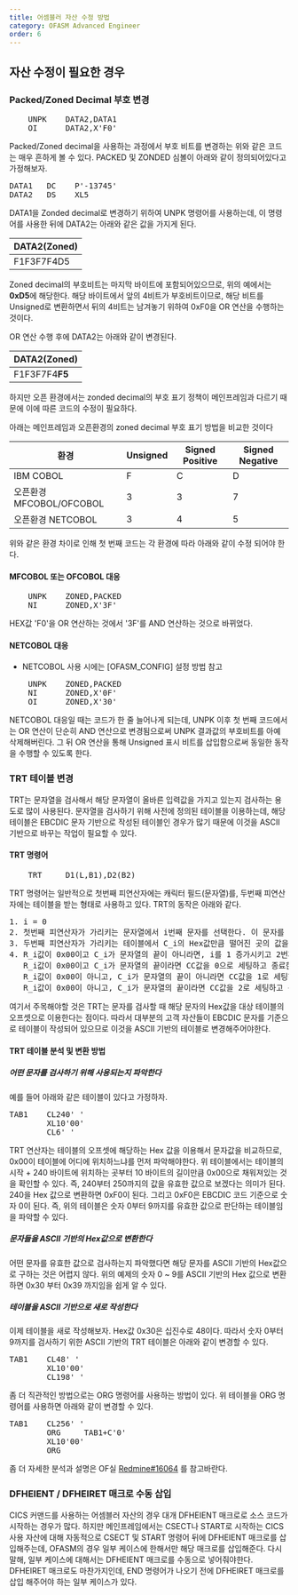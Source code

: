```yaml
---
title: 어셈블러 자산 수정 방법
category: OFASM Advanced Engineer
order: 6
---
```


## 자산 수정이 필요한 경우

### Packed/Zoned Decimal 부호 변경

<pre>
    UNPK    DATA2,DATA1
    OI      DATA2,X'F0'
</pre>

Packed/Zoned decimal을 사용하는 과정에서 부호 비트를 변경하는 위와 같은 코드는 매우 흔하게 볼 수 있다. PACKED 및 ZONDED 심볼이 아래와 같이 정의되어있다고 가정해보자.

<pre>
DATA1   DC    P'-13745'
DATA2   DS    XL5
</pre>

DATA1을 Zonded decimal로 변경하기 위하여 UNPK 명령어를 사용하는데, 이 명령어를 사용한 뒤에 DATA2는 아래와 같은 값을 가지게 된다.

|   DATA2(Zoned)    |
|   ---             |
|   F1F3F7F4D5      |

Zoned decimal의 부호비트는 마지막 바이트에 포함되어있으므로, 위의 예에서는 **0xD5**에 해당한다. 해당 바이트에서 앞의 4비트가 부호비트이므로, 해당 비트를 Unsigned로 변환하면서 뒤의 4비트는 남겨놓기 위하여 0xF0을 OR 연산을 수행하는 것이다.

OR 연산 수행 후에 DATA2는 아래와 같이 변경된다.

|   DATA2(Zoned)    |
|   ---             |
|   F1F3F7F4**F5**      |

하지만 오픈 환경에서는 zonded decimal의 부호 표기 정책이 메인프레임과 다르기 때문에 이에 따른 코드의 수정이 필요하다.

아래는 메인프레임과 오픈환경의 zoned decimal 부호 표기 방법을 비교한 것이다

|            환경           | Unsigned | Signed Positive | Signed Negative |
|            ---            |    ---   |       ---       |       ---       |
|IBM COBOL                  |     F    |        C        |        D        |
|오픈환경 MFCOBOL/OFCOBOL   |     3    |        3        |        7        |
|오픈환경 NETCOBOL          |     3    |        4        |        5        |

위와 같은 환경 차이로 인해 첫 번째 코드는 각 환경에 따라 아래와 같이 수정 되어야 한다.

#### MFCOBOL 또는 OFCOBOL 대응

<pre>
    UNPK    ZONED,PACKED
    NI      ZONED,X'3F'
</pre>

HEX값 'F0'을 OR 연산하는 것에서 '3F'를 AND 연산하는 것으로 바뀌었다.

#### NETCOBOL 대응
* NETCOBOL 사용 시에는 [OFASM_CONFIG] 설정 방법 참고

<pre>
    UNPK    ZONED,PACKED
    NI      ZONED,X'0F'
    OI      ZONED,X'30'
</pre>

NETCOBOL 대응일 때는 코드가 한 줄 늘어나게 되는데, UNPK 이후 첫 번째 코드에서는 OR 연산이 단순히 AND 연산으로 변경됨으로써 UNPK 결과값의 부호비트를 아예 삭제해버린다.
그 뒤 OR 연산을 통해 Unsigned 표시 비트를 삽입함으로써 동일한 동작을 수행할 수 있도록 한다.

### TRT 테이블 변경

TRT는 문자열을 검사해서 해당 문자열이 올바른 입력값을 가지고 있는지 검사하는 용도로 많이 사용된다. 문자열을 검사하기 위해 사전에 정의된 테이블을 이용하는데, 해당 테이블은 EBCDIC 문자 기반으로 작성된 테이블인 경우가 많기 때문에 이것을 ASCII 기반으로 바꾸는 작업이 필요할 수 있다.

#### TRT 명령어

<pre>
    TRT     D1(L,B1),D2(B2)
</pre>

TRT 명령어는 일반적으로 첫번째 피연산자에는 캐릭터 필드(문자열)를, 두번째 피연산자에는 테이블을 받는 형태로 사용하고 있다. TRT의 동작은 아래와 같다.

<pre>
1. i = 0
2. 첫번째 피연산자가 가리키는 문자열에서 i번째 문자를 선택한다. 이 문자를 C_i라고 명명하자.
3. 두번째 피연산자가 가리키는 테이블에서 C_i의 Hex값만큼 떨어진 곳의 값을 참조한다. 참조한 값을 R_i라고 명명하자.
4. R_i값이 0x00이고 C_i가 문자열의 끝이 아니라면, i를 1 증가시키고 2번째 과정부터 반복한다.
   R_i값이 0x00이고 C_i가 문자열의 끝이라면 CC값을 0으로 세팅하고 종료한다.
   R_i값이 0x00이 아니고, C_i가 문자열의 끝이 아니라면 CC값을 1로 세팅하고 종료한다.
   R_i값이 0x00이 아니고, C_i가 문자열의 끝이라면 CC값을 2로 세팅하고 종료한다.
</pre>

여기서 주목해야할 것은 TRT는 문자를 검사할 때 해당 문자의 Hex값을 대상 테이블의 오프셋으로 이용한다는 점이다. 따라서 대부분의 고객 자산들이 EBCDIC 문자를 기준으로 테이블이 작성되어 있으므로 이것을 ASCII 기반의 테이블로 변경해주어야한다.

#### TRT 테이블 분석 및 변환 방법

##### 어떤 문자를 검사하기 위해 사용되는지 파악한다

예를 들어 아래와 같은 테이블이 있다고 가정하자.

<pre>
TAB1    CL240' '
        XL10'00'
        CL6' '
</pre>

TRT 연산자는 테이블의 오프셋에 해당하는 Hex 값을 이용해서 문자값을 비교하므로, 0x00이 테이블에 어디에 위치하느냐를 먼저 파악해야한다. 위 테이블에서는 테이블의 시작 + 240 바이트에 위치하는 곳부터 10 바이트의 길이만큼 0x00으로 채워져있는 것을 확인할 수 있다. 즉, 240부터 250까지의 값을 유효한 값으로 보겠다는 의미가 된다. 240을 Hex 값으로 변환하면 0xF0이 된다. 그리고 0xF0은 EBCDIC 코드 기준으로 숫자 0이 된다. 즉, 위의 테이블은 숫자 0부터 9까지를 유효한 값으로 판단하는 테이블임을 파악할 수 있다.

##### 문자들을 ASCII 기반의 Hex값으로 변환한다

어떤 문자를 유효한 값으로 검사하는지 파악했다면 해당 문자를 ASCII 기반의 Hex값으로 구하는 것은 어렵지 않다. 위의 예제의 숫자 0 ~ 9를 ASCII 기반의 Hex 값으로 변환하면 0x30 부터 0x39 까지임을 쉽게 알 수 있다.

##### 테이블을 ASCII 기반으로 새로 작성한다

이제 테이블을 새로 작성해보자. Hex값 0x30은 십진수로 48이다. 따라서 숫자 0부터 9까지를 검사하기 위한 ASCII 기반의 TRT 테이블은 아래와 같이 변경할 수 있다.

<pre>
TAB1    CL48' '
        XL10'00'
        CL198' '
</pre>

좀 더 직관적인 방법으로는 ORG 명령어를 사용하는 방법이 있다. 위 테이블을 ORG 명령어를 사용하면 아래와 같이 변경할 수 있다.

<pre>
TAB1    CL256' '
        ORG     TAB1+C'0'
        XL10'00'
        ORG
</pre>

좀 더 자세한 분석과 설명은 OF실 [Redmine#16064](http://tpredmine.tmax.co.kr/redmine/issues/16064) 를 참고바란다.

### DFHEIENT / DFHEIRET 매크로 수동 삽입

CICS 커맨드를 사용하는 어셈블러 자산의 경우 대개 DFHEIENT 매크로로 소스 코드가 시작하는 경우가 많다. 하지만 메인프레임에서는 CSECT나 START로 시작하는 CICS 사용 자산에 대해 자동적으로 CSECT 및 START 명령어 뒤에 DFHEIENT 매크로를 삽입해주는데, OFASM의 경우 일부 케이스에 한해서만 해당 매크로를 삽입해준다. 
다시 말해, 일부 케이스에 대해서는 DFHEIENT 매크로를 수동으로 넣어줘야한다.
DFHEIRET 매크로도 마찬가지인데, END 명령어가 나오기 전에 DFHEIRET 매크로를 삽입 해주어야 하는 일부 케이스가 있다. 
